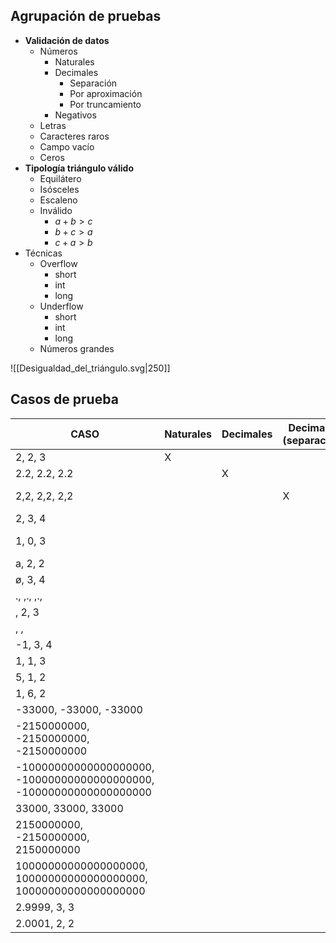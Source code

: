 ## Agrupación de pruebas
- **Validación de datos**
	- Números
		- Naturales
		- Decimales
			- Separación
			- Por aproximación
			- Por truncamiento
		- Negativos
	- Letras
	- Caracteres raros
	- Campo vacío
	- Ceros
- **Tipología triángulo válido**
	- Equilátero
	- Isósceles
	- Escaleno
	- Inválido
		- $a+b>c$
		- $b+c>a$
		- $c+a>b$
- Técnicas
	- Overflow
		- short
		- int
		- long
	- Underflow
		- short
		- int
		- long
	- Números grandes

![[Desigualdad_del_triángulo.svg|250]]
## Casos de prueba

| CASO | Naturales | Decimales | Decimales (separación) | Decimales (aproximación) | decimales (truncamiento) | Negativo | Letras | Raros | Vacío | Cero | Equilátero | Isósceles | Escaleno | Desigualdad  (3º lado) | Desigualdad (1º lado) | Desigualdad (2º lado) | UF short | UF int | UF long | OF short | OF int | OF long | resultado |
| ---- | ---- | ---- | ---- | ---- | ---- | ---- | ---- | ---- | ---- | ---- | ---- | ---- | ---- | ---- | ---- | ---- | ---- | ---- | ---- | ---- | ---- | ---- | ---- |
| 2, 2, 3 | X |  |  |  |  |  |  |  |  |  |  | X |  |  |  |  |  |  |  |  |  |  | ok |
| 2.2, 2.2, 2.2 |  | X |  |  |  |  |  |  |  |  | X |  |  |  |  |  |  |  |  |  |  |  | ok |
| 2,2, 2,2, 2,2 |  |  | X |  |  |  |  |  |  |  |  |  |  |  |  |  |  |  |  |  |  |  | ok (inválido) |
| 2, 3, 4 |  |  |  |  |  |  |  |  |  |  |  |  | X |  |  |  |  |  |  |  |  |  | ok |
| 1, 0, 3 |  |  |  |  |  |  |  |  |  | X |  |  |  |  |  |  |  |  |  |  |  |  | ok (inválido) |
| a, 2, 2 |  |  |  |  |  |  | X |  |  |  |  |  |  |  |  |  |  |  |  |  |  |  |  |
| ø, 3, 4 |  |  |  |  |  |  |  | X |  |  |  |  |  |  |  |  |  |  |  |  |  |  |  |
| ., ,., ,., |  |  |  |  |  |  |  | X |  |  |  |  |  |  |  |  |  |  |  |  |  |  |  |
| , 2, 3 |  |  |  |  |  |  |  |  | X |  |  |  |  |  |  |  |  |  |  |  |  |  |  |
| , , |  |  |  |  |  |  |  |  | X |  |  |  |  |  |  |  |  |  |  |  |  |  |  |
| -1, 3, 4 |  |  |  |  |  | X |  |  |  |  |  |  |  |  |  |  |  |  |  |  |  |  |  |
| 1, 1, 3 |  |  |  |  |  |  |  |  |  |  |  |  |  | X |  |  |  |  |  |  |  |  |  |
| 5, 1, 2 |  |  |  |  |  |  |  |  |  |  |  |  |  |  | X |  |  |  |  |  |  |  |  |
| 1, 6, 2 |  |  |  |  |  |  |  |  |  |  |  |  |  |  |  | X |  |  |  |  |  |  |  |
| -33000, -33000, -33000 |  |  |  |  |  |  |  |  |  |  |  |  |  |  |  |  | X |  |  |  |  |  |  |
| -2150000000, -2150000000, -2150000000 |  |  |  |  |  |  |  |  |  |  |  |  |  |  |  |  |  | X |  |  |  |  |  |
| -10000000000000000000, -10000000000000000000, -10000000000000000000 |  |  |  |  |  |  |  |  |  |  |  |  |  |  |  |  |  |  | X |  |  |  |  |
| 33000, 33000, 33000 |  |  |  |  |  |  |  |  |  |  |  |  |  |  |  |  |  |  |  | X |  |  |  |
| 2150000000, -2150000000, 2150000000 |  |  |  |  |  |  |  |  |  |  |  |  |  |  |  |  |  |  |  |  | X |  |  |
| 10000000000000000000, 10000000000000000000, 10000000000000000000 |  |  |  |  |  |  |  |  |  |  |  |  |  |  |  |  |  |  |  |  |  | X |  |
| 2.9999, 3, 3 |  |  |  | X |  |  |  |  |  |  |  |  |  |  |  |  |  |  |  |  |  |  |  |
| 2.0001, 2, 2 |  |  |  |  | X |  |  |  |  |  |  |  |  |  |  |  |  |  |  |  |  |  |  |
